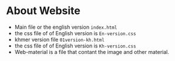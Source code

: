 # About Website
- Main file or the english version `index.html`
- the css file of of English version is `En-version.css`
- khmer version file `01version-kh.html`
- the css file of of English version is `Kh-version.css`
- Web-material is a file that contant the image and other material.
